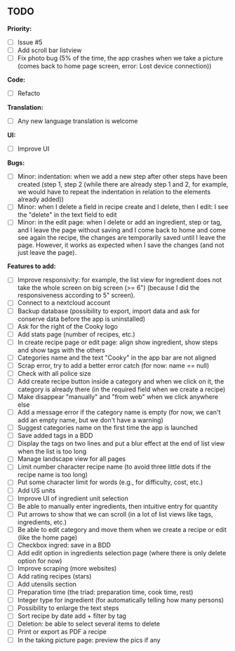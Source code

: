 ## TODO ##

**Priority:**
- [ ] Issue #5
- [ ] Add scroll bar listview
- [ ] Fix photo bug (5% of the time, the app crashes when we take a picture (comes back to home page screen, error: Lost device connection))

**Code:**
- [ ] Refacto

**Translation:**
- [ ] Any new language translation is welcome

**UI:**
- [ ] Improve UI

**Bugs:**
- [ ] Minor: indentation: when we add a new step after other steps have been created (step 1, step 2 (while there are already step 1 and 2, for example, we would have to repeat the indentation in relation to the elements already added))
- [ ] Minor: when I delete a field in recipe create and I delete, then I edit: I see the "delete" in the text field to edit
- [ ] Minor: in the edit page: when I delete or add an ingredient, step or tag, and I leave the page without saving and I come back to home and come see again the recipe, the changes are temporarily saved until I leave the page. However, it works as expected when I save the changes (and not just leave the page).

**Features to add:**
- [ ] Improve responsivity: for example, the list view for ingredient does not take the whole screen on big screen (>= 6") (because I did the responsiveness according to 5" screen).
- [ ] Connect to a nextcloud account
- [ ] Backup database (possibility to export, import data and ask for conserve data before the app is uninstalled)
- [ ] Ask for the right of the Cooky logo
- [ ] Add stats page (number of recipes, etc.)
- [ ] In create recipe page or edit page: align show ingredient, show steps and show tags with the others
- [ ] Categories name and the text "Cooky" in the app bar are not aligned
- [ ] Scrap error, try to add a better error catch (for now: name == null)
- [ ] Check with all police size
- [ ] Add create recipe button inside a category and when we click on it, the category is already there (in the required field when we create a recipe)
- [ ] Make disappear "manually" and "from web" when we click anywhere else
- [ ] Add a message error if the category name is empty (for now, we can't add an empty name, but we don't have a warning)
- [ ] Suggest categories name on the first time the app is launched
- [ ] Save added tags in a BDD
- [ ] Display the tags on two lines and put a blur effect at the end of list view when the list is too long
- [ ] Manage landscape view for all pages
- [ ] Limit number character recipe name (to avoid three little dots if the recipe name is too long)
- [ ] Put some character limit for words (e.g., for difficulty, cost, etc.)
- [ ] Add US units
- [ ] Improve UI of ingredient unit selection
- [ ] Be able to manually enter ingredients, then intuitive entry for quantity
- [ ] Put arrows to show that we can scroll (in a lot of list views like tags, ingredients, etc.)
- [ ] Be able to edit category and move them when we create a recipe or edit (like the home page)
- [ ] Checkbox ingred: save in a BDD
- [ ] Add edit option in ingredients selection page (where there is only delete option for now)
- [ ] Improve scraping (more websites)
- [ ] Add rating recipes (stars)
- [ ] Add utensils section
- [ ] Preparation time (the triad: preparation time, cook time, rest)
- [ ] Integer type for ingredient (for automatically telling how many persons)
- [ ] Possibility to enlarge the text steps
- [ ] Sort recipe by date add + filter by tag
- [ ] Deletion: be able to select several items to delete
- [ ] Print or export as PDF a recipe
- [ ] In the taking picture page: preview the pics if any
